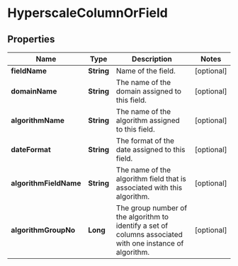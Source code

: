 

# HyperscaleColumnOrField


## Properties

Name | Type | Description | Notes
------------ | ------------- | ------------- | -------------
**fieldName** | **String** | Name of the field. |  [optional]
**domainName** | **String** | The name of the domain assigned to this field. |  [optional]
**algorithmName** | **String** | The name of the algorithm assigned to this field. |  [optional]
**dateFormat** | **String** | The format of the date assigned to this field. |  [optional]
**algorithmFieldName** | **String** | The name of the algorithm field that is associated with this algorithm. |  [optional]
**algorithmGroupNo** | **Long** | The group number of the algorithm to identify a set of columns associated with one instance of algorithm. |  [optional]



